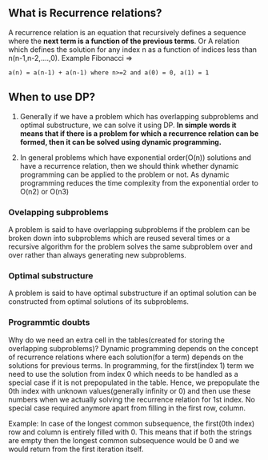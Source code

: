 ## What is Recurrence relations?
A recurrence relation is an equation that recursively defines a sequence where the **next term is a function of the previous terms**. Or A relation which defines the solution for any index n as a function of indices less than n(n-1,n-2,....,0).
Example Fibonacci =>
~~~~
a(n) = a(n-1) + a(n-1) where n>=2 and a(0) = 0, a(1) = 1
~~~~

## When to use DP?

1. Generally if we have a problem which has overlapping subproblems and optimal substructure, we can solve it using DP. 
**In simple words it means that if there is a problem for which a recurrence relation can be formed, then it can be solved using dynamic programming.**

2. In general problems which have exponential order(O(n)) solutions and have a recurrence relation, then we should think whether dynamic programming can be applied to the problem or not. As dynamic programming reduces the time complexity from the exponential order to O(n2) or O(n3)

### Ovelapping subproblems
A problem is said to have overlapping subproblems if the problem can be broken down into subproblems which are reused several times or a recursive algorithm for the problem solves the same subproblem over and over rather than always generating new subproblems.

### Optimal substructure

A problem is said to have optimal substructure if an optimal solution can be constructed from optimal solutions of its subproblems.

### Programmtic doubts
Why do we need an extra cell in the tables(created for storing the overlapping subproblems)?
Dynamic programming depends on the concept of recurrence relations where each solution(for a term) depends on the solutions for previous terms. In programming, for the first(index 1) term we need to use the solution from index 0 which needs to be handled as a special case if it is not prepopulated in the table. Hence, we prepopulate the 0th index with unknown values(generally infinity or 0) and then use these numbers when we actually solving the recurrence relation for 1st index. No special case required anymore apart from filling in the first row, column.

Example:
In case of the longest common subsequence, the first(0th index) row and column is entirely filled with 0. This means that if both the strings are empty then the longest common subsequence would be 0 and we would return from the first iteration itself.
